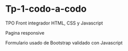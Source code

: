# Tp-1-codo-a-codo

TPO Front integrador
HTML, CSS y Javascript

Pagina responsive

Formulario usado de Bootstrap validado con Javascript
